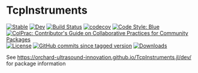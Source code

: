 # TcpInstruments

[![Stable](https://img.shields.io/badge/docs-stable-blue.svg)](https://Orchard-Ultrasound-Innovation.github.io/TcpInstruments.jl/stable)
[![Dev](https://img.shields.io/badge/docs-dev-blue.svg)](https://gita.github.io/TcpInstruments.jl/dev/)
[![Build Status](https://github.com/Orchard-Ultrasound-Innovation/TcpInstruments.jl/workflows/CI/badge.svg)](https://github.com/Orchard-Ultrasound-Innovation/TcpInstruments.jl/actions)
[![codecov](https://codecov.io/gh/Orchard-Ultrasound-Innovation/TcpInstruments.jl/branch/master/graph/badge.svg?token=NJAVMHUAT3)](https://codecov.io/gh/Orchard-Ultrasound-Innovation/TcpInstruments.jl)
[![Code Style: Blue](https://img.shields.io/badge/code%20style-blue-4495d1.svg)](https://github.com/invenia/BlueStyle)
[![ColPrac: Contributor's Guide on Collaborative Practices for Community Packages](https://img.shields.io/badge/ColPrac-Contributor's%20Guide-blueviolet)](https://github.com/SciML/ColPrac)
[![License](http://img.shields.io/badge/license-MIT-brightgreen.svg?style=flat)](LICENSE)
[![GitHub commits since tagged version](https://img.shields.io/github/commits-since/Orchard-Ultrasound-Innovation/TcpInstruments.jl/v0.8.8.svg)](https://github.com/Orchard-Ultrasound-Innovation/TcpInstruments.jl)
[![Downloads](https://shields.io/endpoint?url=https://pkgs.genieframework.com/api/v1/badge/TcpInstruments)](https://pkgs.genieframework.com?packages=TcpInstruments)

See https://orchard-ultrasound-innovation.github.io/TcpInstruments.jl/dev/ for package information